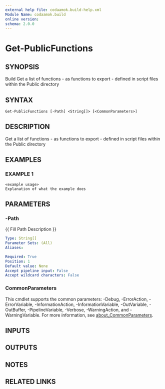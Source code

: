 ```yaml
---
external help file: codaamok.build-help.xml
Module Name: codaamok.build
online version:
schema: 2.0.0
---
```


# Get-PublicFunctions

## SYNOPSIS
Build
Get a list of functions - as functions to export - defined in script files within the Public directory

## SYNTAX

```
Get-PublicFunctions [-Path] <String[]> [<CommonParameters>]
```

## DESCRIPTION
Get a list of functions - as functions to export - defined in script files within the Public directory

## EXAMPLES

### EXAMPLE 1
```
<example usage>
Explanation of what the example does
```

## PARAMETERS

### -Path
{{ Fill Path Description }}

```yaml
Type: String[]
Parameter Sets: (All)
Aliases:

Required: True
Position: 1
Default value: None
Accept pipeline input: False
Accept wildcard characters: False
```

### CommonParameters
This cmdlet supports the common parameters: -Debug, -ErrorAction, -ErrorVariable, -InformationAction, -InformationVariable, -OutVariable, -OutBuffer, -PipelineVariable, -Verbose, -WarningAction, and -WarningVariable. For more information, see [about_CommonParameters](http://go.microsoft.com/fwlink/?LinkID=113216).

## INPUTS

## OUTPUTS

## NOTES

## RELATED LINKS
